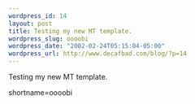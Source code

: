 ```yaml
--- 
wordpress_id: 14
layout: post
title: Testing my new MT template.
wordpress_slug: oooobi
wordpress_date: "2002-02-24T05:15:04-05:00"
wordpress_url: http://www.decafbad.com/blog/?p=14
---
```

Testing my new MT template.
<!--more-->
shortname=oooobi
